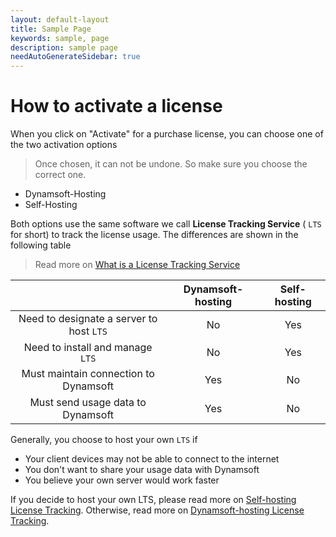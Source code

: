 ```yaml
---
layout: default-layout
title: Sample Page
keywords: sample, page
description: sample page
needAutoGenerateSidebar: true
---
```


# How to activate a license

When you click on "Activate" for a purchase license, you can choose one of the two activation options

> Once chosen, it can not be undone. So make sure you choose the correct one.

* Dynamsoft-Hosting
* Self-Hosting

Both options use the same software we call **License Tracking Service** ( `LTS` for short) to track the license usage. The differences are shown in the following table

> Read more on [What is a License Tracking Service]({{site.about}}terms.html#license-tracking-service)

|  | Dynamsoft-hosting| Self-hosting |
|:-:|:-:|:-:|
| Need to designate a server to host `LTS` | No | Yes |
| Need to install and manage `LTS` | No | Yes |
| Must maintain connection to Dynamsoft | Yes | No |
| Must send usage data to Dynamsoft | Yes | No |

Generally, you choose to host your own `LTS` if

* Your client devices may not be able to connect to the internet
* You don't want to share your usage data with Dynamsoft
* You believe your own server would work faster

If you decide to host your own LTS, please read more on [Self-hosting License Tracking]({{site.selfhosting}}index.html). Otherwise, read more on [Dynamsoft-hosting License Tracking]({{site.dshosting}}index.html).
